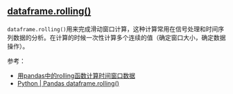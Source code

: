 ## [dataframe.rolling()](https://pandas.pydata.org/pandas-docs/stable/reference/api/pandas.DataFrame.rolling.html)

`dataframe.rolling()`用来完成滑动窗口计算，这种计算常用在信号处理和时间序列数据的分析。在计算的时候一次性计算多个连续的值（确定窗口大小，确定数据操作）。

参考：

- [用pandas中的rolling函数计算时间窗口数据](https://baijiahao.baidu.com/s?id=1622798772654712959&wfr=spider&for=pc)
- [Python | Pandas dataframe.rolling()](https://www.geeksforgeeks.org/python-pandas-dataframe-rolling/)
